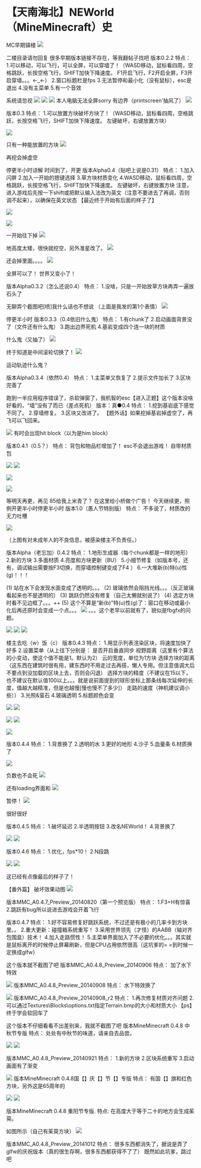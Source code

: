 # 【天南海北】NEWorld（MineMinecraft）史

MC早期镇楼 ![](https://wvbarchive.s3-ap-northeast-1.amazonaws.com/6015693675/5fc48e25b899a901188478d310950a7b0008f593.jpg)

二楼目录请勿回复 很多早期版本链接不存在，等我翻帖子找吧 版本0.2.2 特点： 1.可以移动，可以飞行，可以全屏，可以穿墙了！（WASD移动，鼠标看四周，空格跳跃，长按空格飞行，SHIFT加快下降速度。 F1开启飞行，F2开启全屏，F3开启穿墙。。。←\_←） 2.窗口标题栏是fps 3.无法暂停和最小化（没有鼠标），esc是退出 4.没有主菜单 5.有一个音效

系统请忽视 ![](https://wvbarchive.s3-ap-northeast-1.amazonaws.com/6015693675/f9ccfc514fc2d5623286f908ea1190ef74c66cba.jpg) ![](https://wvbarchive.s3-ap-northeast-1.amazonaws.com/6015693675/3b006dd062d9f2d30fd10a0aa4ec8a136127cc0c.jpg) ![](https://wvbarchive.s3-ap-northeast-1.amazonaws.com/6015693675/dba428c3d56285355d6efbc49def76c6a5ef63ba.jpg) 本人电脑无法全屏sorry 有边界（printscreen'抽风了） ![](https://wvbarchive.s3-ap-northeast-1.amazonaws.com/6015693675/8861b642ad4bd1136ecf9fd757afa40f49fb05cd.jpg)

版本0.3 特点： 1.可以放置方块破坏方块了！（WASD移动，鼠标看四周，空格跳跃，长按空格飞行，SHIFT加快下降速度。 左键破坏，右键放置方块）

![](https://wvbarchive.s3-ap-northeast-1.amazonaws.com/6015693675/13b79cf3b21193132233ea5568380cd793238ddc.jpg)

只有一种能放置的方块 ![](https://wvbarchive.s3-ap-northeast-1.amazonaws.com/6015693675/0253be32c895d143b5a9f1c67ef0820258af0768.jpg)

再挖会掉虚空

停更半小时谅解 时间到了，开更 版本Alpha0.4（贴吧上说是0.31） 特点： 1.加入闪屏 2.加入一开始的摁键选择 3.草方块材质变化 4.WASD移动，鼠标看四周，空格跳跃，长按空格飞行，SHIFT加快下降速度。 左键破坏，右键放置方块 注意，进入游戏后先按一下shift或把默认输入法改为英文（注意不要进去了再调，否则调不起来），以确保在英文状态 【最近终于开始有后面的样子了】

![](https://wvbarchive.s3-ap-northeast-1.amazonaws.com/6015693675/1e2beab0cb134954b66cf3815b4e9258d3094ade.jpg)

![](https://wvbarchive.s3-ap-northeast-1.amazonaws.com/6015693675/b6f7148ca977391296688084f5198618347ae2fa.jpg)

一开始往下掉 ![](https://wvbarchive.s3-ap-northeast-1.amazonaws.com/6015693675/3379ce763912b31b9622c8cc8b18367ad8b4e1fa.jpg)

地高度太矮，很快就挖空，另外准星改了。 ![](https://wvbarchive.s3-ap-northeast-1.amazonaws.com/6015693675/43bb1ff1f736afc36fe22580be19ebc4b5451259.jpg)

还会掉里面。。。。 ![](https://wvbarchive.s3-ap-northeast-1.amazonaws.com/6015693675/91fdd4df9c82d15809cd5c548d0a19d8be3e42f9.jpg)

全屏可以了！ 世界又变小了！

版本Alpha0.3.2（怎么还说0.4） 特点： 1.没啥，只是一开始放草方块再弄一遍放石头了

无聊弄个截图吧\[喷\]我什么话也不想说 （上面是我发的第1个表情） ![](https://wvbarchive.s3-ap-northeast-1.amazonaws.com/6015693675/0bc2cbae2edda3ccee79bec50ce93901233f92af.jpg)

停更半小时 版本0.3.3（0.4依旧什么鬼） 特点： 1.有chunk了 2.启动画面背景没了（文件还有什么鬼） 3.跑出边界死机 4.基岩变成四个连一块的材质

什么鬼（又抽了） ![](https://wvbarchive.s3-ap-northeast-1.amazonaws.com/6015693675/913cc087c9177f3ea3468ce87dcf3bc79d3d56de.jpg)

终于知道是中间滚轮切换了！ ![](https://wvbarchive.s3-ap-northeast-1.amazonaws.com/6015693675/4c0056accbef7609300fea7a23dda3cc7ed99ec0.jpg)

运动轨迹什么鬼？

版本Alpha0.3.4（依然0.4） 特点： 1.主菜单又恢复了 2.提示文件加长了 3.区块完善了

跑到一半应用程序错误了，杀软弹窗了，我机智的esc【进入正题】这个版本没啥好看的，“墙”没有了而已（差点死机） 版本：真●0.4 特点： 1.挖到基岩底下感觉不同了。 2.穿墙修复。 3.区块又改进了。 【题外话】如果挖掉基岩掉虚空了，再飞可以飞回来。

![](https://wvbarchive.s3-ap-northeast-1.amazonaws.com/6015693675/678bf92e07082838063aa4f1b599a9014d08f111.jpg) 有时会出现hit block（以为是him block）

版本0.4.1（0.5？） 特点： 背包和物品栏增加了！ esc不会退出游戏！ 自带材质包

![](https://wvbarchive.s3-ap-northeast-1.amazonaws.com/6015693675/94f352fbe6cd7b8949345566022442a7db330ef4.jpg) ![](https://wvbarchive.s3-ap-northeast-1.amazonaws.com/6015693675/d53eb6c9a786c917d1933ddcc43d70cf39c757bc.jpg)

![](https://wvbarchive.s3-ap-northeast-1.amazonaws.com/6015693675/e1b0ca355982b2b7b12257213cadcbef74099b8f.jpg)

![](https://wvbarchive.s3-ap-northeast-1.amazonaws.com/6015693675/a9a4522bc65c1038013ea727bf119313b27e898c.jpg)

等明天再更，再见 85给我上米青了？ 在这里给小桥做个广告！ 今天继续更，照例开更半小时停更半小时 版本1.0（愚人节特别版） 特点： 不多说了，材质改的无力吐槽

![](https://wvbarchive.s3-ap-northeast-1.amazonaws.com/6015693675/9da0314f9258d1096021835adc58ccbf6e814d09.jpg)

（上图有对未成年人的不良信息，被感染楼主不负责任。）

版本Alpha（老忘加）0.4.2 特点： 1.地形生成器（每个chunk都是一样的地形） 2.新的方块 3.多面材质 4.亮度和方块更新（BU） 5.小细节修复（如版本号，还有，调试输出需要按F3切换，而穿墙控制键变成了F4 ） 6.一大堆新\(b\)特\(u\)性\(g\)！！！

\(1\) 站在水下会发现水面变成了透明的。。。 \(2\) 玻璃依然会阻挡光线。。。（反正玻璃看起来也不是透明的） \(3\) 跳跃仍然没有修复（自己太懒就别说了） \(4\) 选定方块时看不见边框了。。。++ \(5\) 这个不算是“新\(b\)”特\(u\)性\(g\)了：窗口在移动或最小化后再还原时会变成一个点。。。 ![](https://wvbarchive.s3-ap-northeast-1.amazonaws.com/6015693675/dc76b659ccbf6c81579b3900b13eb13531fa409b.jpg) 。。。这个老早以前就有了，貌似是fbgfx的问题。

![](https://wvbarchive.s3-ap-northeast-1.amazonaws.com/6015693675/cb20d41d8701a18bbf050ea7932f07082a38fe65.jpg) ![](https://wvbarchive.s3-ap-northeast-1.amazonaws.com/6015693675/f3e8e000a18b87d61eacb7f70a0828381d30fd65.jpg) ![](https://wvbarchive.s3-ap-northeast-1.amazonaws.com/6015693675/c7f5c68a87d6277fa4fc2ed025381f30eb24fc65.jpg)

楼主去吃（w）饭（c） 版本0.4.3 特点： 1.用显示列表渲染区块，将速度加快了好多 2.设置菜单（从上往下分别是： 是否开启垂直同步 视野距离（这里有个算法的小变动，使这个值不能是1。默认为2） 云的宽度，单位为1方块 选择方块的距离（这东西在建筑时很有用，建东西时不用走过去再搭，懒人专用。但注意值调大后不要点到没加载的区块上去，否则会闪退） 选择方块的精度（不建议在15以下，也不建议在默认值100以上。。。就是说前面提到的球形坐标上那条线每次延伸的长度，值越大越精准，但是也越慢\[慢也慢不了多少\]） 走路的速度（神机建议调小些）） 3.光照&萤石 4.玻璃透明 5.标题颜色会变

![](https://wvbarchive.s3-ap-northeast-1.amazonaws.com/6015693675/0bc2cbae2edda3ccfbf6b3c80ce93901203f9239.jpg) ![](https://wvbarchive.s3-ap-northeast-1.amazonaws.com/6015693675/06d76ef6905298222416392bdaca7bcb0b46d422.jpg)

![](https://wvbarchive.s3-ap-northeast-1.amazonaws.com/6015693675/ec5b49dca3cc7cd9053f3f313401213fb90e9139.jpg) ![](https://wvbarchive.s3-ap-northeast-1.amazonaws.com/6015693675/746f643a5bb5c9ea7a9f030bd839b60038f3b3db.jpg)

![](https://wvbarchive.s3-ap-northeast-1.amazonaws.com/6015693675/6e29c4cd7cd98d1088c607d92c3fb80e7aec9039.jpg)

版本0.4.4 特点： 1.背景换了 2.透明的水 3.更好的地形 4.沙子 5.血量条 6.材质换了

![](https://wvbarchive.s3-ap-northeast-1.amazonaws.com/6015693675/20ad422cd42a283468f447e356b5c9ea17cebff9.jpg)

负数也不会死 ![](https://wvbarchive.s3-ap-northeast-1.amazonaws.com/6015693675/cd45ac124954092377c812969f58d109b1de49ae.jpg)

还有loading界面和 ![](https://wvbarchive.s3-ap-northeast-1.amazonaws.com/6015693675/07e4de13c8fcc3ce11b2b9db9f45d688d63f20d9.jpg)

暂停！ ![](https://wvbarchive.s3-ap-northeast-1.amazonaws.com/6015693675/20ad422cd42a28346f5946e356b5c9ea17cebf54.jpg)

很好很好

版本0.4.5 特点： 1.破坏延迟 2.半透明按钮 3.改名NEWorld！ 4.背景换了

![](https://wvbarchive.s3-ap-northeast-1.amazonaws.com/6015693675/dba428c3d56285356ed7aec99def76c6a6ef631c.jpg) ![](https://wvbarchive.s3-ap-northeast-1.amazonaws.com/6015693675/d41a971e3a292df57bdad0fdb1315c6035a87336.jpg)

版本0.4.6 特点： 1.优化，fps\*10！ 2.N段跳

![](https://wvbarchive.s3-ap-northeast-1.amazonaws.com/6015693675/7159acee76094b36dbd46505aecc7cd98f109d8d.jpg) ![](https://wvbarchive.s3-ap-northeast-1.amazonaws.com/6015693675/8b1b11084b36acaf56a6e81471d98d1003e99c8d.jpg)

这已经有点像最后的样子了！

【番外篇】 破坏效果动图 ![](https://wvbarchive.s3-ap-northeast-1.amazonaws.com/6015693675/5ee3ed83b9014a90f24a3e55a4773912b11beed3.jpg)

版本MMC\_A0.4.7\_Preview\_20140820（第一个预览版） 特点： 1.F3+H有惊喜 2.跳跃有bug所以说进去游戏会开着飞行

版本0.4.7 特点： 1.好不容易修复好跳跃系统，不过还是有极小的几率卡到方块里。。 2.重大更新：碰撞箱系统重写！ 3.采用世界领先（才怪）的AABB（轴对齐包围盒）技术！ 4.加入走路惯性！ 5.主菜单界面加入了不必要的优化。。。其实就是鼠标离开的时候停止屏幕刷新，但是CPU占用依然很高（这坑爹的= =到时候一定换成glfw）

这个版本就不截图了吧 版本MMC\_A0.4.8\_Preview\_20140906 特点： 加了水下特效

![](https://wvbarchive.s3-ap-northeast-1.amazonaws.com/6015693675/47fc4f391f30e924aae9ffd941086e061f95f7fa.jpg) 版本MMC\_A0.4.8\_Preview\_20140908 特点： 水下特效换了

![](https://wvbarchive.s3-ap-northeast-1.amazonaws.com/6015693675/bcf7f544d688d43f4303fc1a701ed21b0cf43ba1.jpg) 版本MMC\_A0.4.8\_Preview\_20140908\_r2 特点： 1.再次修复材质对齐问题 2.可以通过Textures\Blocks\options.txt指定Terrain.bmp的大小和材质大小 【ps】终于学会软回车了

这个版本不仔细看看不出差别来，我就不截图了吧 版本MineMinecraft 0.4.8 中秋节专版 特点： 处处有中秋节的味道，请亲自去品尝。

![](https://wvbarchive.s3-ap-northeast-1.amazonaws.com/6015693675/678bf92e070828381401b2fcb599a9014d08f13b.jpg) ![](https://wvbarchive.s3-ap-northeast-1.amazonaws.com/6015693675/d9d1db305c6034a8d0aad669c61349540b237687.jpg)

版本MMC\_A0.4.8\_Preview\_20140921 特点： 1.新的方块 2.区块系统重写 3.启动画面有了渐变

![](https://wvbarchive.s3-ap-northeast-1.amazonaws.com/6015693675/cae7042662d0f7038da5fe3405fa513d2797c53c.jpg) 版本MineMinecraft 0.4.8国【】庆【】节【】专版 特点： 有国【】旗和红色方块，另外这是65周年的

![](https://wvbarchive.s3-ap-northeast-1.amazonaws.com/6015693675/0fbe47a5462309f7b98bf8fa7f0e0cf3d5cad663.jpg) ![](https://wvbarchive.s3-ap-northeast-1.amazonaws.com/6015693675/480e363c269759ee23163723bffb43166f22df8d.jpg)

版本MineMinecraft 0.4.8 重阳节专版. 特点: 在高度大于等于二十的地方会生成茱萸。

如图所示（自己有茱萸方块） ![](https://wvbarchive.s3-ap-northeast-1.amazonaws.com/6015693675/ab30d04443a9822627cd7acf8782b9014890ebc4.jpg)

版本MMC\_A0.4.8\_Preview\_20141012 特点： 很多东西都消失了，据说是弄了glfw的庆祝版本（真的很生存啊，很多东西都获得不了了） 既然如此坑爹，跳过吧

